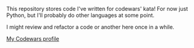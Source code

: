 This repository stores code I've written for codewars' kata! For now just Python, but I'll probably do other languages at some point.

I might review and refactor a code or another here once in a while.


[My Codewars profile](https://www.codewars.com/users/amanda-lais)